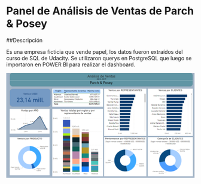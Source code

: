 # Panel de Análisis de Ventas de Parch & Posey

##Descripción

Es una empresa ficticia que vende papel, los datos fueron extraídos del curso de SQL de Udacity. Se utilizaron querys en PostgreSQL que luego se importaron en POWER BI para realizar el dashboard.

![Informe](image.png)
